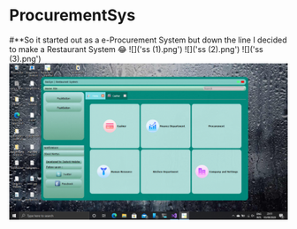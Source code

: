# ProcurementSys
#**So it started out as a e-Procurement System but down the line I decided to make a Restaurant System 😂
![]('ss (1).png')
![]('ss (2).png')
![]('ss (3).png')
![screen shot](img1.png)

